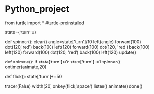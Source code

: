 # Python_project

from turtle import *
#turtle-preinstalled

state={'turn':0}

def spinner():
    clear()
    angle=state['turn']/10
    left(angle)
    forward(100)
    dot(120,'red')
    back(100)
    left(120)
    forward(100)
    dot(120, 'red')
    back(100)
    left(120)
    forward(100)
    dot(120, 'red')
    back(100)
    left(120)
    update()

def animate():
    if state['turn']>0:
        state['turn']-=1
    spinner()
    ontimer(animate,20)

def flick():
    state['turn']+=50

tracer(False)
width(20)
onkey(flick,'space')
listen()
animate()
done()


